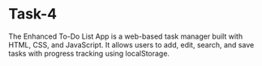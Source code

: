 # Task-4
The Enhanced To-Do List App is a web-based task manager built with HTML, CSS, and JavaScript. It allows users to add, edit, search, and save tasks with progress tracking using localStorage.
